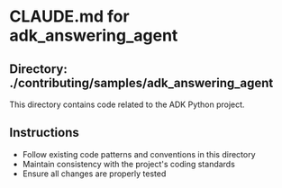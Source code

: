 # CLAUDE.md for adk_answering_agent

## Directory: ./contributing/samples/adk_answering_agent

This directory contains code related to the ADK Python project.

## Instructions
- Follow existing code patterns and conventions in this directory
- Maintain consistency with the project's coding standards
- Ensure all changes are properly tested
